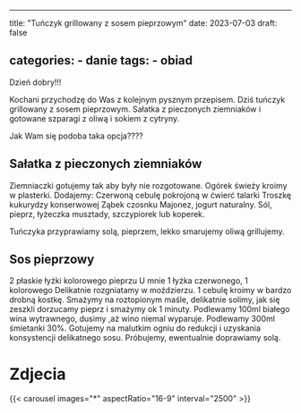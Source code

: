 

---
title: "Tuńczyk grillowany z sosem pieprzowym"
date: 2023-07-03
draft: false

categories:
    - danie
tags:
    - obiad
---

Dzień dobry!!!

Kochani przychodzę do Was z kolejnym pysznym przepisem.
Dziś tuńczyk grillowany z sosem pieprzowym.
Sałatka z pieczonych ziemniaków i gotowane szparagi z oliwą i sokiem z cytryny.

Jak Wam się podoba taka opcja????

## Sałatka z pieczonych ziemniaków

Ziemniaczki gotujemy tak aby były nie rozgotowane.
Ogórek świeży kroimy w plasterki.
Dodajemy:
Czerwoną cebulę pokrojoną w ćwierć talarki
Troszkę kukurydzy konserwowej
Ząbek czosnku
Majonez, jogurt naturalny.
Sól, pieprz, łyżeczka musztady, szczypiorek lub koperek.

Tuńczyka przyprawiamy solą, pieprzem, lekko smarujemy oliwą grillujemy.

## Sos pieprzowy

2 płaskie łyżki kolorowego pieprzu
U mnie 1 łyżka czerwonego, 1 kolorowego
Delikatnie rozgniatamy w moździerzu.
1 cebulę kroimy w bardzo drobną kostkę.
Smażymy na roztopionym maśle, delikatnie solimy, jak się zeszkli dorzucamy pieprz i smażymy ok 1 minuty.
Podlewamy 100ml białego wina wytrawnego, dusimy ,aż wino niemal wyparuje.
Podlewamy 300ml śmietanki 30%.
Gotujemy na malutkim ogniu do redukcji i uzyskania konsystencji delikatnego sosu.
Próbujemy, ewentualnie doprawiamy solą.

# Zdjecia

{{< carousel images="*" aspectRatio="16-9" interval="2500" >}}
